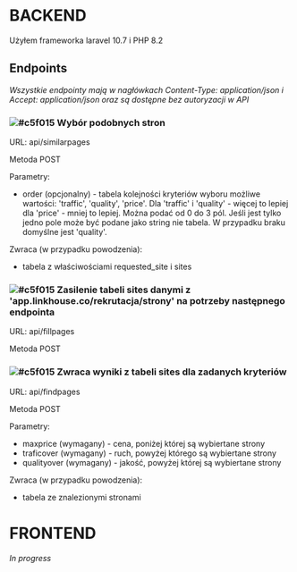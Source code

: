 # BACKEND

Użyłem frameworka laravel 10.7 i PHP 8.2

## Endpoints

*Wszystkie endpointy mają w nagłówkach Content-Type: application/json i Accept: application/json oraz są dostępne bez autoryzacji w API*

### ![#c5f015](https://placehold.co/15x15/c5f015/c5f015.png) Wybór podobnych stron 

URL: api/similarpages

Metoda POST

Parametry:
- order (opcjonalny) - tabela kolejności kryteriów wyboru możliwe wartości: 'traffic', 'quality', 'price'. Dla 'traffic' i 'quality' - więcej to lepiej dla 'price' - mniej to lepiej. Można podać od 0 do 3 pól. Jeśli jest tylko jedno pole może być podane jako string nie tabela. W przypadku braku domyślne jest 'quality'.

Zwraca (w przypadku powodzenia):
- tabela z właściwościami requested_site i sites

### ![#c5f015](https://placehold.co/15x15/c5f015/c5f015.png) Zasilenie tabeli sites danymi z 'app.linkhouse.co/rekrutacja/strony' na potrzeby następnego endpointa

URL: api/fillpages

Metoda POST

### ![#c5f015](https://placehold.co/15x15/c5f015/c5f015.png) Zwraca wyniki z tabeli sites dla zadanych kryteriów

URL: api/findpages

Metoda POST

Parametry:
- maxprice (wymagany) - cena, poniżej której są wybiertane strony
- traficover (wymagany) - ruch, powyżej którego są wybiertane strony
- qualityover (wymagany) - jakość, powyżej której są wybiertane strony

Zwraca (w przypadku powodzenia):
- tabela ze znalezionymi stronami

# FRONTEND
*In progress*